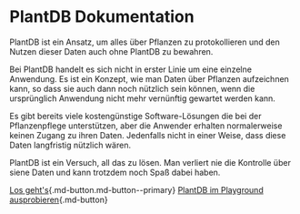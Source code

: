 # PlantDB Dokumentation

PlantDB ist ein Ansatz, um alles über Pflanzen zu protokollieren und den Nutzen dieser Daten auch ohne PlantDB zu bewahren.

Bei PlantDB handelt es sich nicht in erster Linie um eine einzelne Anwendung. Es ist ein Konzept, wie man Daten über Pflanzen aufzeichnen kann, so dass sie auch dann noch nützlich sein können, wenn die ursprünglich Anwendung nicht mehr vernünftig gewartet werden kann.

Es gibt bereits viele kostengünstige Software-Lösungen die bei der Pflanzenpflege unterstützen, aber die Anwender erhalten normalerweise keinen Zugang zu ihren Daten. Jedenfalls nicht in einer Weise, dass diese Daten langfristig nützlich wären.

PlantDB ist ein Versuch, all das zu lösen. Man verliert nie die Kontrolle über siene Daten und kann trotzdem noch Spaß dabei haben.

[Los geht's](./tutorial/index.md ""){.md-button.md-button--primary} [PlantDB im Playground ausprobieren](/plantdb/playground/ ""){.md-button}
